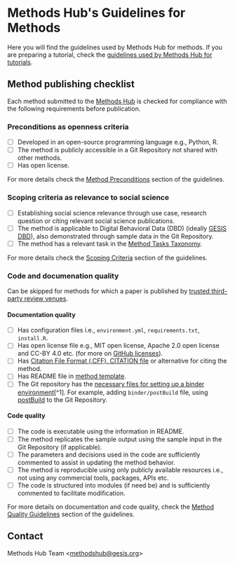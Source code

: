 # Methods Hub's Guidelines for Methods

Here you will find the guidelines used by Methods Hub for methods. If you are preparing a tutorial, check the [guidelines used by Methods Hub for tutorials](https://github.com/GESIS-Methods-Hub/guidelines-for-tutorials).

## Method publishing checklist

Each method submitted to the [Methods Hub](https://methodshub.gesis.org/) is checked for compliance with the following requirements before publication.

### Preconditions as openness criteria

- [ ] Developed in an open-source programming language e.g., Python, R.
- [ ] The method is publicly accessible in a Git Repository not shared with other methods.
- [ ] Has open license.

For more details check the [Method Preconditions](method-guide.md#method-preconditions) section of the guidelines.

### Scoping criteria as relevance to social science

- [ ] Establishing social science relevance through use case, research question or citing relevant social science publications.
- [ ] The method is applicable to Digital Behavioral Data (DBD) (ideally [GESIS DBD](https://www.gesis.org/en/institute/about-us/digital-behavioral-data)), also demonstrated through sample data in the Git Repository.
- [ ] The method has a relevant task in the [Method Tasks Taxonomy](methods-tasks.md).

For more details check the [Scoping Criteria](method-guide.md#scoping-criteria) section of the guidelines.

### Code and documenation quality

Can be skipped for methods for which a paper is published by [trusted third-party review venues](method-guide.md#trusted-third-party-review-venues).

#### Documentation quality

- [ ] Has configuration files i.e., `environment.yml`, `requirements.txt`, `install.R`.
- [ ] Has open license file e.g., MIT open license, Apache 2.0 open license and CC-BY 4.0 etc. (for more on [GitHub licenses](https://docs.github.com/en/communities/setting-up-your-project-for-healthy-contributions/adding-a-license-to-a-repository)).
- [ ] Has [Citation File Format (.CFF), CITATION file](https://citation-file-format.github.io/) or alternative for citing the method.
- [ ] Has README file in [method template](method-README-template.md).
- [ ] The Git repository has the [necessary files for setting up a binder environment](https://mybinder.readthedocs.io/en/latest/using/config_files.html)[^1]. For example, adding `binder/postBuild` file, using [postBuild](https://methodshub.gesis.org/snippet/postBuild) to the Git Repository.

#### Code quality

- [ ] The code is executable using the information in README.
- [ ] The method replicates the sample output using the sample input in the Git Repository (if applicable).
- [ ] The parameters and decisions used in the code are sufficiently commented to assist in updating the method behavior.
- [ ] The method is reproducible using only publicly available resources i.e., not using any commercial tools, packages, APIs etc.
- [ ] The code is structured into modules (if need be) and is sufficiently commented to facilitate modification.

For more details on documentation and code quality, check the [Method Quality Guidelines](method-guide.md#method-quality-guidelines) section of the guidelines.

## Contact

Methods Hub Team &lt;[methodshub@gesis.org][methodshub-email]&gt;

[methodshub-email]: mailto:methodshub@gesis.org
